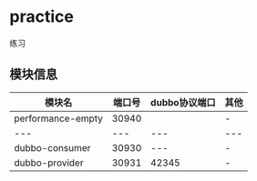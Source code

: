 # practice
练习

## 模块信息

模块名 | 端口号 | dubbo协议端口 | 其他
---|---|---|--- 
performance-empty|30940|    |-
---|---|---|--- 
dubbo-consumer|30930|---|-
dubbo-provider|30931|42345|-